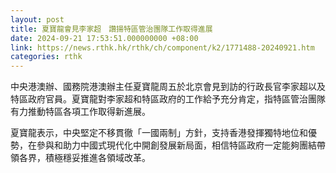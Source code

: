 ```yaml
---
layout: post
title: 夏寶龍會見李家超　讚揚特區管治團隊工作取得進展
date: 2024-09-21 17:53:51.000000000 +08:00
link: https://news.rthk.hk/rthk/ch/component/k2/1771488-20240921.htm
categories: rthk
---
```


中央港澳辦、國務院港澳辦主任夏寶龍周五於北京會見到訪的行政長官李家超以及特區政府官員。夏寶龍對李家超和特區政府的工作給予充分肯定，指特區管治團隊有力推動特區各項工作取得新進展。

夏寶龍表示，中央堅定不移貫徹「一國兩制」方針，支持香港發揮獨特地位和優勢，在參與和助力中國式現代化中開創發展新局面，相信特區政府一定能夠團結帶領各界，積極穩妥推進各領域改革。
